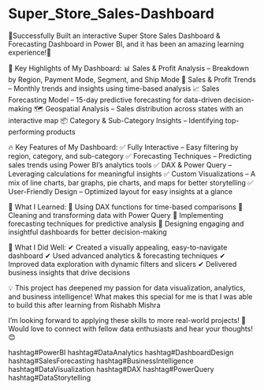 # Super_Store_Sales-Dashboard
🚀Successfully Built an interactive Super Store Sales Dashboard & Forecasting Dashboard in Power BI, and it has been an amazing learning experience!🚀

🔹 Key Highlights of My Dashboard:
📊 Sales & Profit Analysis – Breakdown by Region, Payment Mode, Segment, and Ship Mode
📅 Sales & Profit Trends – Monthly trends and insights using time-based analysis
📈 Sales Forecasting Model – 15-day predictive forecasting for data-driven decision-making
🗺️ Geospatial Analysis – Sales distribution across states with an interactive map
📦 Category & Sub-Category Insights – Identifying top-performing products

🔥 Key Features of My Dashboard:
✅ Fully Interactive – Easy filtering by region, category, and sub-category
✅ Forecasting Techniques – Predicting sales trends using Power BI’s analytics tools
✅ DAX & Power Query – Leveraging calculations for meaningful insights
✅ Custom Visualizations – A mix of line charts, bar graphs, pie charts, and maps for better storytelling
✅ User-Friendly Design – Optimized layout for easy insights at a glance

🎯 What I Learned:
🔹 Using DAX functions for time-based comparisons
🔹 Cleaning and transforming data with Power Query
🔹 Implementing forecasting techniques for predictive analysis
🔹 Designing engaging and insightful dashboards for better decision-making

🌟 What I Did Well:
✔ Created a visually appealing, easy-to-navigate dashboard
✔ Used advanced analytics & forecasting techniques
✔ Improved data exploration with dynamic filters and slicers
✔ Delivered business insights that drive decisions

💡 This project has deepened my passion for data visualization, analytics, and business intelligence! What makes this special for me is that I was able to build this after learning from Rishabh Mishra

I’m looking forward to applying these skills to more real-world projects! 🚀
Would love to connect with fellow data enthusiasts and hear your thoughts! 😊

hashtag#PowerBI hashtag#DataAnalytics hashtag#DashboardDesign hashtag#SalesForecasting hashtag#BusinessIntelligence hashtag#DataVisualization hashtag#DAX hashtag#PowerQuery hashtag#DataStorytelling


